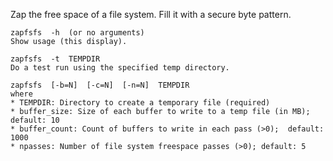 Zap the free space of a file system. Fill it with a secure byte pattern.

```
zapfsfs  -h  (or no arguments)
Show usage (this display).

zapfsfs  -t  TEMPDIR
Do a test run using the specified temp directory.

zapfsfs  [-b=N]  [-c=N]  [-n=N]  TEMPDIR
where
* TEMPDIR: Directory to create a temporary file (required)
* buffer_size: Size of each buffer to write to a temp file (in MB); default: 10
* buffer_count: Count of buffers to write in each pass (>0);  default: 1000
* npasses: Number of file system freespace passes (>0); default: 5
```

